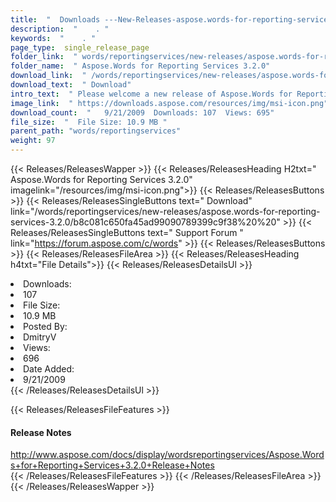 ```yaml
---
title:  "  Downloads ---New-Releases-aspose.words-for-reporting-services-3.2.0 . " 
description:  "    . " 
keywords:  "    . " 
page_type:  single_release_page
folder_link:  " words/reportingservices/new-releases/aspose.words-for-reporting-services-3.2.0/"
folder_name:  " Aspose.Words for Reporting Services 3.2.0"
download_link:  " /words/reportingservices/new-releases/aspose.words-for-reporting-services-3.2.0/b8c081c650fa45ad99090789399c9f38"
download_text:  " Download"
intro_text:  " Please welcome a new release of Aspose.Words for Reporting Services that support..."
image_link:  " https://downloads.aspose.com/resources/img/msi-icon.png"
download_count:  "   9/21/2009  Downloads: 107  Views: 695"
file_size:  "  File Size: 10.9 MB "
parent_path: "words/reportingservices"
weight: 97 
---
```


{{< Releases/ReleasesWapper >}}
  {{< Releases/ReleasesHeading H2txt=" Aspose.Words for Reporting Services 3.2.0" imagelink="/resources/img/msi-icon.png">}}
  {{< Releases/ReleasesButtons >}}
    {{< Releases/ReleasesSingleButtons text=" Download" link="/words/reportingservices/new-releases/aspose.words-for-reporting-services-3.2.0/b8c081c650fa45ad99090789399c9f38%20%20" >}}
    {{< Releases/ReleasesSingleButtons text=" Support Forum " link="https://forum.aspose.com/c/words" >}}
  {{< Releases/ReleasesButtons >}}
  {{< Releases/ReleasesFileArea >}}
    {{< Releases/ReleasesHeading h4txt="File Details">}}
    {{< Releases/ReleasesDetailsUl >}}
             <li>Downloads:</li><li>107</li><li>File Size:</li><li>10.9 MB</li><li>Posted By:</li><li>DmitryV</li><li>Views:</li><li>696</li><li>Date Added:</li><li>9/21/2009</li>
    {{< /Releases/ReleasesDetailsUl >}}

  {{< Releases/ReleasesFileFeatures >}}
      <h4>Release Notes</h4><div><a href="http://www.aspose.com/docs/display/wordsreportingservices/Aspose.Words+for+Reporting+Services+3.2.0+Release+Notes">http://www.aspose.com/docs/display/wordsreportingservices/Aspose.Words+for+Reporting+Services+3.2.0+Release+Notes</a></div>
  {{< /Releases/ReleasesFileFeatures >}}
 {{< /Releases/ReleasesFileArea >}}
{{< /Releases/ReleasesWapper >}}


